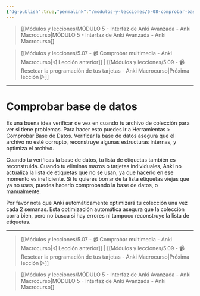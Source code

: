 ```yaml
---
{"dg-publish":true,"permalink":"/modulos-y-lecciones/5-08-comprobar-base-de-datos-anki-macrocurso/","noteIcon":"","updated":"2024-05-22T18:43:45.998+02:00"}
---
```



> [[Módulos y lecciones/MÓDULO 5 - Interfaz de Anki Avanzada - Anki Macrocurso\|MÓDULO 5 - Interfaz de Anki Avanzada - Anki Macrocurso]]

> [[Módulos y lecciones/5.07 - 📹 Comprobar multimedia - Anki Macrocurso\|◁ Lección anterior]] | [[Módulos y lecciones/5.09 - 📹 Resetear la programación de tus tarjetas  - Anki Macrocurso\|Próxima lección ▷]]

---


# Comprobar base de datos
Es una buena idea verificar de vez en cuando tu archivo de colección para ver si tiene problemas. Para hacer esto puedes ir a Herramientas > Comprobar Base de Datos. Verificar la base de datos asegura que el archivo no esté corrupto, reconstruye algunas estructuras internas, y optimiza el archivo.

Cuando tu verificas la base de datos, tu lista de etiquetas también es reconstruida. Cuando tu eliminas mazos o tarjetas individuales, Anki no actualiza la lista de etiquetas que no se usan, ya que hacerlo en ese momento es ineficiente. Si tu quieres borrar de la lista etiquetas viejas que ya no uses, puedes hacerlo comprobando la base de datos, o manualmente.

Por favor nota que Anki automáticamente optimizará tu colección una vez cada 2 semanas. Esta optimización automática asegura que la colección corra bien, pero no busca si hay errores ni tampoco reconstruye la lista de etiquetas.

---

> [[Módulos y lecciones/5.07 - 📹 Comprobar multimedia - Anki Macrocurso\|◁ Lección anterior]] | [[Módulos y lecciones/5.09 - 📹 Resetear la programación de tus tarjetas  - Anki Macrocurso\|Próxima lección ▷]]

> [[Módulos y lecciones/MÓDULO 5 - Interfaz de Anki Avanzada - Anki Macrocurso\|MÓDULO 5 - Interfaz de Anki Avanzada - Anki Macrocurso]]